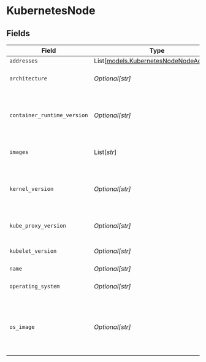 # KubernetesNode


## Fields

| Field                                                                                           | Type                                                                                            | Required                                                                                        | Description                                                                                     |
| ----------------------------------------------------------------------------------------------- | ----------------------------------------------------------------------------------------------- | ----------------------------------------------------------------------------------------------- | ----------------------------------------------------------------------------------------------- |
| `addresses`                                                                                     | List[[models.KubernetesNodeNodeAddress](../models/kubernetesnodenodeaddress.md)]                | :heavy_minus_sign:                                                                              | N/A                                                                                             |
| `architecture`                                                                                  | *Optional[str]*                                                                                 | :heavy_minus_sign:                                                                              | The Architecture reported by the node.                                                          |
| `container_runtime_version`                                                                     | *Optional[str]*                                                                                 | :heavy_minus_sign:                                                                              | ContainerRuntime Version reported by the node through runtime remote API (e.g. docker://1.5.0). |
| `images`                                                                                        | List[*str*]                                                                                     | :heavy_minus_sign:                                                                              | List of container images on this node                                                           |
| `kernel_version`                                                                                | *Optional[str]*                                                                                 | :heavy_minus_sign:                                                                              | Kernel Version reported by the node from 'uname -r' (e.g. 3.16.0-0.bpo.4-amd64).                |
| `kube_proxy_version`                                                                            | *Optional[str]*                                                                                 | :heavy_minus_sign:                                                                              | KubeProxy Version reported by the node.                                                         |
| `kubelet_version`                                                                               | *Optional[str]*                                                                                 | :heavy_minus_sign:                                                                              | Kubelet Version reported by the node.                                                           |
| `name`                                                                                          | *Optional[str]*                                                                                 | :heavy_minus_sign:                                                                              | N/A                                                                                             |
| `operating_system`                                                                              | *Optional[str]*                                                                                 | :heavy_minus_sign:                                                                              | The Operating System reported by the node.                                                      |
| `os_image`                                                                                      | *Optional[str]*                                                                                 | :heavy_minus_sign:                                                                              | OS Image reported by the node from /etc/os-release (e.g. Debian GNU/Linux 7 (wheezy)).          |